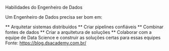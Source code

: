 Habilidades do Engenheiro de Dados

Um Engenheiro de Dados precisa ser bom em:

** Arquitetar sistemas distribuídos
** Criar pipelines confiáveis
** Combinar fontes de dados
** Criar a arquitetura de soluções
** Colaborar com a equipe de Data Science e construir as soluções certas para essas equipes
Fonte: https://blog.dsacademy.com.br/
